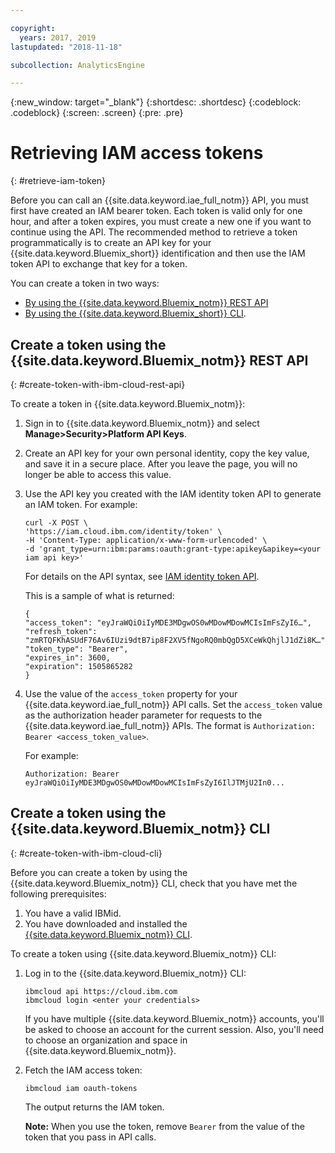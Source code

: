 ```yaml
---

copyright:
  years: 2017, 2019
lastupdated: "2018-11-18"

subcollection: AnalyticsEngine

---
```


<!-- Attribute definitions -->
{:new_window: target="_blank"}
{:shortdesc: .shortdesc}
{:codeblock: .codeblock}
{:screen: .screen}
{:pre: .pre}

# Retrieving IAM access tokens
{: #retrieve-iam-token}

Before you can call an {{site.data.keyword.iae_full_notm}} API, you must first have created an IAM bearer token. Each token is valid only for one hour, and after a token expires, you must create a new one if you want to continue using the API. The recommended method to retrieve a token programmatically is to create an API key for your {{site.data.keyword.Bluemix_short}} identification and then use the IAM token API to exchange that key for a token.

You can create a token in two ways:

- [By using the {{site.data.keyword.Bluemix_notm}} REST API](#create-token-with-ibm-cloud-rest-api)
- [By using the {{site.data.keyword.Bluemix_short}} CLI](#create-token-with-ibm-cloud-cli).

## Create a token using the {{site.data.keyword.Bluemix_notm}} REST API
{: #create-token-with-ibm-cloud-rest-api}

To create a token in {{site.data.keyword.Bluemix_notm}}:

1. Sign in to {{site.data.keyword.Bluemix_notm}} and select **Manage>Security>Platform API Keys**.
2. Create an API key for your own personal identity, copy the key value, and save it in a secure place. After you leave the page, you will no longer be able to access this value.
3. Use the API key you created with the IAM identity token API to generate an IAM token. For example:
    ```
    curl -X POST \
    'https://iam.cloud.ibm.com/identity/token' \
    -H 'Content-Type: application/x-www-form-urlencoded' \
    -d 'grant_type=urn:ibm:params:oauth:grant-type:apikey&apikey=<your iam api key>'
    ```
    For details on the API syntax, see [IAM identity token API](https://cloud.ibm.com/apidocs/iam-identity-token-api#create-an-iam-access-token-for-a-user-or-service-i).

    This is a sample of what is returned:
    ```
    {
    "access_token": "eyJraWQiOiIyMDE3MDgwOS0wMDowMDowMCIsImFsZyI6…",
    "refresh_token": "zmRTQFKhASUdF76Av6IUzi9dtB7ip8F2XV5fNgoRQ0mbQgD5XCeWkQhjlJ1dZi8K…",
    "token_type": "Bearer",
    "expires_in": 3600,
    "expiration": 1505865282
    }
    ```
4. Use the value of the `access_token` property for your {{site.data.keyword.iae_full_notm}} API calls. Set the `access_token`  value as the authorization header parameter for requests to the {{site.data.keyword.iae_full_notm}} APIs. The format is `Authorization: Bearer <access_token_value>`.

    For example:
    ```
    Authorization: Bearer eyJraWQiOiIyMDE3MDgwOS0wMDowMDowMCIsImFsZyI6IlJTMjU2In0...
    ```

## Create a token using the {{site.data.keyword.Bluemix_notm}} CLI
{: #create-token-with-ibm-cloud-cli}

Before you can create a token by using the {{site.data.keyword.Bluemix_notm}} CLI, check that you have met the following prerequisites:

1. You have a valid IBMid.
2. You have downloaded and installed the [{{site.data.keyword.Bluemix_notm}} CLI](/docs/cli?topic=cli-install-ibmcloud-cli).

To create a token using {{site.data.keyword.Bluemix_notm}} CLI:

1. Log in to the {{site.data.keyword.Bluemix_notm}} CLI:

    ```
    ibmcloud api https://cloud.ibm.com
    ibmcloud login <enter your credentials>
    ```

    If you have multiple {{site.data.keyword.Bluemix_notm}} accounts, you'll be asked to choose an account for the current session. Also, you'll need to choose an organization and space in {{site.data.keyword.Bluemix_notm}}.
2. Fetch the IAM access token:
    ```
    ibmcloud iam oauth-tokens
    ```
    The output returns the IAM token.

    **Note:** When you use the token, remove `Bearer` from the value of the token that you pass in API calls.
